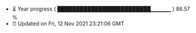 - ⏳ Year progress { █████████████████████████▁▁▁▁▁ } 86.57 %
- ⏰ Updated on Fri, 12 Nov 2021 23:21:06 GMT

